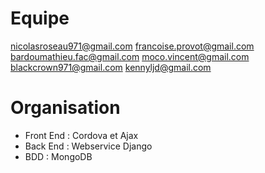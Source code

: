 # Equipe
nicolasroseau971@gmail.com
francoise.provot@gmail.com
bardoumathieu.fac@gmail.com
moco.vincent@gmail.com
blackcrown971@gmail.com
kennyljd@gmail.com

# Organisation
- Front End : Cordova et Ajax
- Back End : Webservice Django
- BDD : MongoDB



